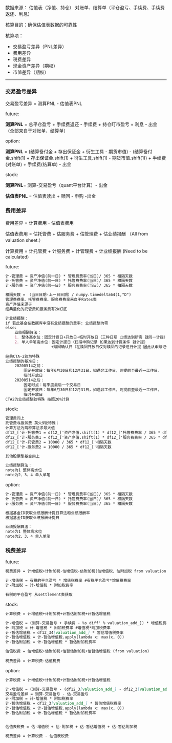 

数据来源： 估值表（净值、持仓） 对账单、结算单（平仓盈亏、手续费、手续费返还、利息）

核算目的：确保估值表数据的可靠性

核算项：

+  交易盈亏差异（PNL差异） 
+  费用差异
+  税费差异
+  现金资产差异（期权）
+  市值差异（期权）

------

### 交易盈亏差异

交易盈亏差异 = 测算PNL - 估值表PNL

future:

**测算PNL** = 总平仓盈亏  + 手续费返还 - 手续费  + 持仓盯市盈亏 + 利息 - 出金 （全部来自于对账单、结算单） 

option:

**测算PNL** = (结算备付金 + 存出保证金 + 衍生工具 - 期货市值) - (结算备付金.shift(1) + 存出保证金.shift(1) + 衍生工具.shift(1) - 期货市值.shift(1)) + 手续费(对账单) + 手续费(结算单) - 出金

stock:

**测算PNL**= 测算-交易盈亏（quant平台计算）- 出金



**估值表PNL** = 估值表读出 + 赎回 - 申购 -出金

### 费用差异

费用差异 = 计算费用 - 估值表费用

估值表费用 = 估托管费 + 估服务费 + 估管理费 + 估业绩报酬 （All from valuation sheet.）

计算费用 = 计托管费 + 计服务费 + 计管理费 + 计业绩报酬 (Need to be calculated)



future:

```markdown
计-管理费 = 资产净值(前一日) * 管理费费率(当日)/ 365 * 相隔天数
计-托管费 = 资产净值(前一日) * 托管费费率(当日)/ 365 * 相隔天数
计-服务费 = 资产净值(前一日) * 服务费费率(当日)/ 365 * 相隔天数

相隔天数 = （当日日期-上一日日期）/ numpy.timedelta64(1,"D") 
管理费费率、托管费费率、服务费费率来自于Rates表
资产净值来源于
经典量化的托管费和服务费有2W打底

计业绩报酬：
if 若此基金在数据库中没有业绩报酬的费率: 业绩报酬为零
else:
	业绩报酬算法：
	1. 整体高水位：固定计提日+开放日+临时开放日（三种日期 业绩达到新高 就同一计提）
	2. 单人单笔高水位：固定计提日（扫描申购记录 如果达到计提条件 就计提）
	                +赎回确认日（在赎回开放日仅对赎回的记录进行计提 因此从申赎记录里获取赎回确认日）
	                
经典CTA-2较为特殊 
业绩报酬的基准日：
    20200514之前：
        固定开放日：每年6月30日和12月31日，如遇非工作日，则提前至最近一工作日。
        临时开放日
    20200514之后：
        固定时点：每季度最后一个交易日
        固定开放日：每年6月30日和12月31日，如遇非工作日，则提前至最近一工作日。
        临时开放日
CTA2的业绩报酬较特殊 按照20%计算
```

stock:

~~~markdown
管理费同上
托管费与服务费 英火9较特殊：
计算方法为两种算法求最大值
df12_['计-托管费1 = df12_['资产净值.shift(1) * df12_['托管费费率 / 365 * df12_['相隔天数
df12_['计-服务费1 = df12_['资产净值.shift(1) * df12_['服务费费率 / 365 * df12_['相隔天数
df12_['计-托管费2 = 10000 / 365 * df12_['相隔天数
df12_['计-服务费2 = 10000 / 365 * df12_['相隔天数

其他股票型基金同上

业绩报酬算法：
note为1 整体高水位
note为2、3、4 单人单笔
~~~



option:

~~~markdown
计-管理费 = 资产净值(前一日) * 管理费费率(当日)/ 365 * 相隔天数
计-托管费 = 资产净值(前一日) * 托管费费率(当日)/ 365 * 相隔天数
计-服务费 = 资产净值(前一日) * 服务费费率(当日)/ 365 * 相隔天数

根据基金ID获取业绩报酬计提日算法和业绩报酬率
根据基金ID获取业绩报酬计提日

业绩报酬算法：
note为1 整体高水位
note为2、3、4 单人单笔
~~~



### 税费差异



future:

```markdown
税费差异 = 计增值税+计附加税-估增值税-估附加税(估增值税、估附加税 from valuation)

计-增值税 = 有税的平仓盈亏 * 增值税费率 #有税平仓盈亏*增值税费率
计-附加税 = 计-增值税 * 附加税费率

有税的平仓盈亏 从settlement表获取
```

stock:

~~~markdown
计算税费 = 计增值税+计附加税+计暂估附加税+计暂估增值税

计-增值税 = (测算-交易盈亏 + 手续费 - %s_diff' % valuation_add_]) * 增值税费率 
计-附加税 = 计-增值税 * 附加税费率 #增值税*附加税费率
计-暂估增值税 = df12_34[valuation_add_] * 暂估增值税费率
计-暂估增值税 = 计-暂估增值税.apply(lambda x: max(x, 0))
计-暂估附加税 = 计-暂估增值税 * 暂估附加税费率

估值税费 = 估增值税+估附加税+估暂估附加税+估暂估增值税 (from valuation)
        
税费差异 = 计算税费-估值税费
~~~

option:

~~~markdown
计算税费 = 计增值税+计附加税+计暂估附加税+计暂估增值税

计-增值税 = (测算-交易盈亏 - (df12_3[valuation_add_] - df12_3[valuation_add_].shift(1)) - 期货平仓盈亏) * 增值税费率
交易盈亏差异 = 测算-交易盈亏 - 估-交易盈亏
计-附加税 = 计-增值税 * 附加税费率
计-暂估增值税 = df12_3[valuation_add_] * 暂估增值税费率
计-暂估增值税 = 计-暂估增值税.apply(lambda x: max(x, 0))
计-暂估附加税 = 计-暂估增值税 * 暂估附加税费率 


估值表税费 = 估-增值税 + 估-附加税 + 估-暂估增值税 + 估-暂估附加税

税费差异 = 计算税费 - 估值表税费
~~~

